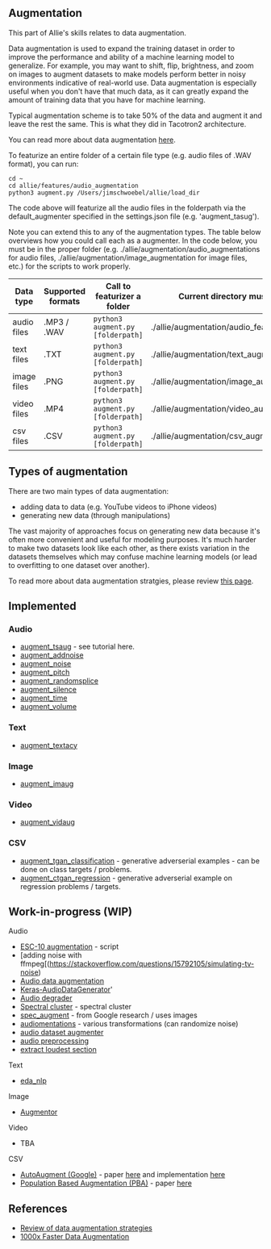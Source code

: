 ## Augmentation 

This part of Allie's skills relates to data augmentation.

Data augmentation is used to expand the training dataset in order to improve the performance and ability of a machine learning model to generalize. For example, you may want to shift, flip, brightness, and zoom on images to augment datasets to make models perform better in noisy environments indicative of real-world use. Data augmentation is especially useful when you don't have that much data, as it can greatly expand the amount of training data that you have for machine learning. 

Typical augmentation scheme is to take 50% of the data and augment it and leave the rest the same. This is what they did in Tacotron2 architecture. 

You can read more about data augmentation [here](https://github.com/AgaMiko/data-augmentation-review).


To featurize an entire folder of a certain file type (e.g. audio files of .WAV format), you can run:

```
cd ~ 
cd allie/features/audio_augmentation
python3 augment.py /Users/jimschwoebel/allie/load_dir
```

The code above will featurize all the audio files in the folderpath via the default_augmenter specified in the settings.json file (e.g. 'augment_tasug'). 

Note you can extend this to any of the augmentation types. The table below overviews how you could call each as a augmenter. In the code below, you must be in the proper folder (e.g. ./allie/augmentation/audio_augmentations for audio files, ./allie/augmentation/image_augmentation for image files, etc.) for the scripts to work properly.

| Data type | Supported formats | Call to featurizer a folder | Current directory must be | 
| --------- |  --------- |  --------- | --------- | 
| audio files | .MP3 / .WAV | ```python3 augment.py [folderpath]``` | ./allie/augmentation/audio_features | 
| text files | .TXT | ```python3 augment.py [folderpath]``` | ./allie/augmentation/text_augmentation| 
| image files | .PNG | ```python3 augment.py [folderpath]``` | ./allie/augmentation/image_augmentation | 
| video files | .MP4 | ```python3 augment.py [folderpath]``` |./allie/augmentation/video_augmentation| 
| csv files | .CSV | ```python3 augment.py [folderpath]``` | ./allie/augmentation/csv_augmentation | 


## Types of augmentation

There are two main types of data augmentation:

* adding data to data (e.g. YouTube videos to iPhone videos) 
* generating new data (through manipulations) 

The vast majority of approaches focus on generating new data because it's often more convenient and useful for modeling purposes. It's much harder to make two datasets look like each other, as there exists variation in the datasets themselves which may confuse machine learning models (or lead to overfitting to one dataset over another). 

To read more about data augmentation stratgies, please review [this page](https://github.com/AgaMiko/data-augmentation-review).

## Implemented 
### Audio
* [augment_tsaug](https://tsaug.readthedocs.io/en/stable/) - see tutorial here.
* [augment_addnoise]()
* [augment_noise]()
* [augment_pitch]()
* [augment_randomsplice]()
* [augment_silence]()
* [augment_time]()
* [augment_volume]()

### Text
* [augment_textacy]()

### Image
* [augment_imaug]()

### Video
* [augment_vidaug]()

### CSV
* [augment_tgan_classification](https://github.com/sdv-dev/TGAN) - generative adverserial examples - can be done on class targets / problems.
* [augment_ctgan_regression]() - generative adverserial example on regression problems / targets.

## Work-in-progress (WIP)

Audio 
* [ESC-10 augmentation](https://github.com/JasonZhang156/Sound-Recognition-Tutorial/blob/master/data_augmentation.py) - script
* [adding noise with ffmpeg[(https://stackoverflow.com/questions/15792105/simulating-tv-noise)
* [Audio data augmentation](https://github.com/sid0710/audio_data_augmentation)
* [Keras-AudioDataGenerator](https://github.com/AhmedImtiazPrio/Keras-AudioDataGenerator)'
* [Audio degrader](https://github.com/emilio-molina/audio_degrader)
* [Spectral cluster](https://github.com/wq2012/SpectralCluster) - spectral cluster 
* [spec_augment](https://github.com/zcaceres/spec_augment) - from Google research / uses images 
* [audiomentations](https://github.com/iver56/audiomentations) - various transformations (can randomize noise)
* [audio dataset augmenter](https://github.com/kleydon/Audio-Dataset-Augmenter)
* [audio preprocessing](https://github.com/dedkoster/audio_preproccesing)
* [extract loudest section](https://github.com/petewarden/extract_loudest_section)

Text
* [eda_nlp](https://github.com/jasonwei20/eda_nlp)

Image 
* [Augmentor](https://github.com/mdbloice/Augmentor)

Video
* TBA

CSV 
* [AutoAugment (Google)](https://github.com/tensorflow/models/tree/master/research/autoaugment) - paper [here](https://arxiv.org/abs/1805.09501) and implementation [here](https://github.com/DeepVoltaire/AutoAugment)
* [Population Based Augmentation (PBA)](https://github.com/arcelien/pba) - paper [here](https://arxiv.org/abs/1711.09846)


## References
* [Review of data augmentation strategies](https://github.com/AgaMiko/data-augmentation-reviewc)
* [1000x Faster Data Augmentation](https://towardsdatascience.com/1000x-faster-data-augmentation-b91bafee896c)


